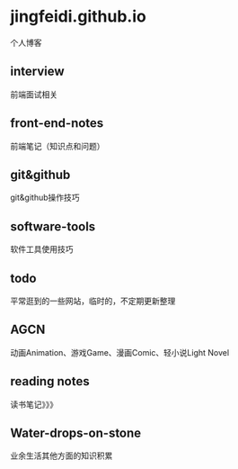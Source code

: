 # jingfeidi.github.io
个人博客
## interview
前端面试相关
## front-end-notes
前端笔记（知识点和问题）
## git&github
git&github操作技巧
## software-tools
软件工具使用技巧
## todo
平常逛到的一些网站，临时的，不定期更新整理
## AGCN
动画Animation、游戏Game、漫画Comic、轻小说Light Novel
## reading notes
读书笔记》》》
## Water-drops-on-stone
业余生活其他方面的知识积累
